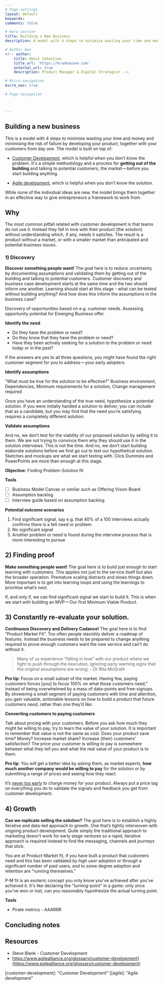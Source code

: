 ```yaml
---
# Page settings
layout: default
keywords:
comments: false

# Hero section
title: Building a New Business
description: A model with 4 steps to minimise wasting your time and money and minimising the risk of failure by developing your product, together with your customers from day one.

# Author box
<!-- author:
    title: About Sebastian
    title_url: 'https://krumhausen.com'
    external_url: true
    description: Product Manager & Digital Strategist -->

# Micro navigation
micro_nav: true

# Page navigation



---
```


## Building a new business

This is a model with 4 steps to minimise wasting your time and money and minimising the risk of failure by developing your product, together with your customers from day one. The model is built on top of:

- [Customer Development](customer-development), which is helpful when you don’t know the problem. It's a simple methodology and a process for **getting out of the building** and talking to potential customers, the market — before you start building anything.

- [Agile development](agile), which is helpful when you don’t know the solution.

While none of the individual ideas are new, the model brings them together in an effective way to give entrepreneurs a framework to work from.



## Why

The most common pitfall related with customer development is that teams do not use it. Instead they fall in love with their product (the solution) without understanding which, if any, needs it satisfies. The result is a product without a market, or with a smaller market than anticipated and potential business issues.



### 1) Discovery

**Discover something people want!** The goal here is to reduce uncertainty by documenting assumptions and validating them by getting out of the building and talking to potential customers. Customer discovery and business case development starts at the same time and the two should inform one another. Learning should start at this stage - what can be tested without building anything? And how does this inform the assumptions in the business case?

Discovery of opportunities based on e.g. customer needs. Assessing opportunity potential for Emerging Business offer.



**Identify the need**

- Do they have the problem or need?
- Do they know that they have the problem or need?
- Have they been actively seeking for a solution to the problem or need today or in the past?

If the answers are yes to all three questions, you might have found the right customer segment for you to address — your early adopters.



**Identify assumptions**

“What must be true for the solution to be effective?” Business environment, Dependencies, Minimum requirements for a solution, Change management required

Once you have an understanding of the true need, hypothesize a potential solution. If you were initially handed a solution to deliver, you can include that as a candidate, but you may find that the need you’re satisfying requires a completely different solution.



**Validate assumptions**

And no, we don’t test for the viability of our proposed solution by selling it to them. We are not trying to convince them why they should use it in the solution interviews. This is not the time. And no, we don’t start building elaborate solutions before we first go out to test our hypothetical solution. Sketches and mockups are what we start testing with. Click Dummies and PowerPoints are more than enough at this stage.



**Objective**: Finding Problem-Solution fit

**Tools**

- [ ] Business Model Canvas or similar such as Offering Vision Board
- [ ] Assumption backlog
- [ ] Interview guide based on assumption backlog

**Potential outcome scenarios**

1. Find significant signal, say e.g. that 40% of a 100 interviews actually confirms there is a felt need or problem
2. No significant signal
3. Another problem or need is found during the interview process that is more interesting to pursue



## 2) Finding proof 

**Make something people want!** The goal here is to build just enough to start learning with customers. This applies not just to the service itself but also the broader operation. Premature scaling distracts and slows things down. More important is to get into learning loops and using the learnings to prioritise what’s next.

If, and only if, we can find significant signal we start to build it. This is when we start with building an MVP — Our first Minimum Viable Product.



## 3) Constantly re-evaluate your solution.

**Continuous Discovery and Delivery Cadance!** The goal here is to find “Product Market Fit”. Too often people slavishly deliver a roadmap of features. Instead the business needs to be prepared to change anything required to prove enough customers want the new service and can’t do without it.



> Many of us experience “falling in love” with our product where we fight to push through the execution, ignoring early warning signs that the original assumptions are wrong. - Dr Rita McGrath



**Pro tip**: Focus on a small subset of the market. Having few, paying customers forces [you] to focus 100% on what those customers need,” instead of being overwhelmed by a mass of data-points and free-signups. By showering a small segment of paying customers with time and attention, you gain valuable, actionable lessons on how to build a product that future customers *need*, rather than one they’d *like*. 



**Converting customers to paying customers**

Talk about pricing with your customers. Before you ask how much they might be willing to pay, try to learn the value of your solution. It is important to remember that value is not the same as cost. Does your product save time? Money? Increase market share? Increase (their) customers’ satisfaction? The price your customer is willing to pay is somewhere between what they tell you and what the real value of your product is to them.

**Pro tip**: You will get a better idea by asking them, as market experts, **how much another company would be willing to pay** for the solution or by submitting a range of prices and seeing how they react.

It’s [never too early](https://blog.close.io/charge-your-users) to charge money for your product. Always put a price tag on everything you do to validate the signals and feedback you get from customer development.



## 4) Growth

**Can we replicate selling the solution?** The goal here is to establish a highly iterative and data-led approach to growth. One that’s tightly interwoven with ongoing product development. Quite simply the traditional approach to marketing doesn’t work for early stage ventures so a rapid, iterative approach is required instead to find the messaging, channels and journeys that stick.

You are at Product-Market fit, if you have built a product that customers need and this has been validated by *high user* adoption or through a significant number of paid users, and to some degree adoption and retention are "running themselves." 

P-M fit is an esoteric concept you only know you've achieved after you've achieved it.  It's like declaring the "turning-point" in a game: only once you've won or lost, can you reasonably hypothesize the actual turning point.

**Tools**

- Pirate metrics - AAARRR



## Concluding notes



## Resources

- Steve Blank - Customer Development
- https://www.agilealliance.org/glossary/customer-development](https://www.agilealliance.org/glossary/customer-development)



[customer-development]: 	"Customer Development"
[[agile]: 	"Agile development"

